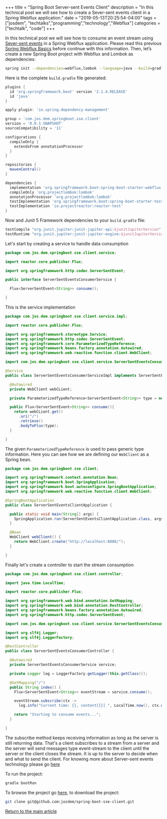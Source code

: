 +++
title =  "Spring Boot Server-sent Events Client"
description = "In this technical post we will see how to create a Sever-sent events client in a Spring Webflux application."
date = "2019-05-13T20:25:54-04:00"
tags = ["josdem", "techtalks","programming","technology","Webflux"]
categories = ["techtalk", "code"]
+++

In this technical post we will see how to consume an event stream using [Sever-sent events](https://developer.mozilla.org/en-US/docs/Web/API/Server-sent_events) in a Spring Webflux application. Please read this previous [Spring Webflux Basics](/techtalk/spring/spring_boot_sse) before conitnue with this information. Then, let’s create a new Spring Boot project with Webflux and Lombok as dependencies:

```bash
spring init --dependencies=webflux,lombok --language=java --build=gradle spring-boot-sse-client
```

Here is the complete `build.gradle` file generated:

```groovy
plugins {
  id 'org.springframework.boot' version '2.1.4.RELEASE'
  id 'java'
}

apply plugin: 'io.spring.dependency-management'

group = 'com.jos.dem.springboot.sse.client'
version = '0.0.1-SNAPSHOT'
sourceCompatibility = '11'

configurations {
  compileOnly {
    extendsFrom annotationProcessor
  }
}

repositories {
  mavenCentral()
}

dependencies {
  implementation 'org.springframework.boot:spring-boot-starter-webflux'
  compileOnly 'org.projectlombok:lombok'
  annotationProcessor 'org.projectlombok:lombok'
  testImplementation 'org.springframework.boot:spring-boot-starter-test'
  testImplementation 'io.projectreactor:reactor-test'
}
```

Now and Junit 5 Framework dependencies to your `build.gradle` file:

```groovy
testCompile "org.junit.jupiter:junit-jupiter-api:$junitJupiterVersion"
testRuntime "org.junit.jupiter:junit-jupiter-engine:$junitJupiterVersion"
```

Let's start by creating a service to handle data consumption

```java
package com.jos.dem.springboot.sse.client.service;

import reactor.core.publisher.Flux;

import org.springframework.http.codec.ServerSentEvent;

public interface ServerSentEventsConsumerService {

  Flux<ServerSentEvent<String>> consume();

}
```

This is the service implementation

```java
package com.jos.dem.springboot.sse.client.service.impl;

import reactor.core.publisher.Flux;

import org.springframework.stereotype.Service;
import org.springframework.http.codec.ServerSentEvent;
import org.springframework.core.ParameterizedTypeReference;
import org.springframework.beans.factory.annotation.Autowired;
import org.springframework.web.reactive.function.client.WebClient;

import com.jos.dem.springboot.sse.client.service.ServerSentEventsConsumerService;

@Service
public class ServerSentEventsConsumerServiceImpl implements ServerSentEventsConsumerService {

  @Autowired
  private WebClient webCLient;

  private ParameterizedTypeReference<ServerSentEvent<String>> type = new ParameterizedTypeReference<ServerSentEvent<String>>() {};

  public Flux<ServerSentEvent<String>> consume(){
    return webCLient.get()
      .uri("/")
      .retrieve()
      .bodyToFlux(type);
  }

}
```

The given `ParameterizedTypeReference` is used to pass generic type information. Here you can see how we are defining our `WebClient` as a Spring bean.

```java
package com.jos.dem.springboot.sse.client;

import org.springframework.context.annotation.Bean;
import org.springframework.boot.SpringApplication;
import org.springframework.boot.autoconfigure.SpringBootApplication;
import org.springframework.web.reactive.function.client.WebClient;

@SpringBootApplication
public class ServerSentEventsClientApplication {

  public static void main(String[] args) {
    SpringApplication.run(ServerSentEventsClientApplication.class, args);
  }

  @Bean
  WebClient webClient() {
    return WebClient.create("http://localhost:8080/");
  }

}
```

Finally let's create a controller to start the stream consumption

```java
package com.jos.dem.springboot.sse.client.controller;

import java.time.LocalTime;

import reactor.core.publisher.Flux;

import org.springframework.web.bind.annotation.GetMapping;
import org.springframework.web.bind.annotation.RestController;
import org.springframework.beans.factory.annotation.Autowired;
import org.springframework.http.codec.ServerSentEvent;

import com.jos.dem.springboot.sse.client.service.ServerSentEventsConsumerService;

import org.slf4j.Logger;
import org.slf4j.LoggerFactory;

@RestController
public class ServerSentEventsConsumerController {

  @Autowired
  private ServerSentEventsConsumerService service;

  private Logger log = LoggerFactory.getLogger(this.getClass());

  @GetMapping("/")
  public String index() {
    Flux<ServerSentEvent<String>> eventStream = service.consume();

    eventStream.subscribe(ctx ->
      log.info("Current time: {}, content[{}] ", LocalTime.now(), ctx.data()));

    return "Starting to consume events...";
  }

}
```

The subscribe method keeps receiving information as long as the server is still returning data. That's a client subscribes to a stream from a server and the server will send messages type event-stream to the client until the server or the client closes the stream. It is up to the server to decide when and what to send the client. For knowing more about Server-sent events technology please go [here](https://en.wikipedia.org/wiki/Server-sent_events)

To run the project:

```bash
gradle bootRun
```

To browse the project go [here](https://github.com/josdem/spring-boot-sse-client), to download the project:

```bash
git clone git@github.com:josdem/spring-boot-sse-client.git
```


[Return to the main article](/techtalk/spring#Spring_Boot_Reactive)

